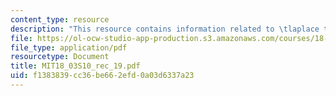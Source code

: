 ```yaml
---
content_type: resource
description: "This resource contains information related to \tlaplace transform II."
file: https://ol-ocw-studio-app-production.s3.amazonaws.com/courses/18-03-differential-equations-spring-2010/f1383839cc36be662efd0a03d6337a23_MIT18_03S10_rec_19.pdf
file_type: application/pdf
resourcetype: Document
title: MIT18_03S10_rec_19.pdf
uid: f1383839-cc36-be66-2efd-0a03d6337a23
---
```

